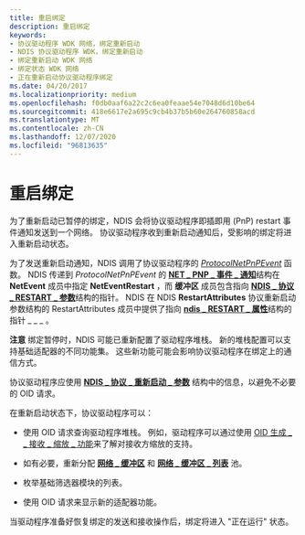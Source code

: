 ```yaml
---
title: 重启绑定
description: 重启绑定
keywords:
- 协议驱动程序 WDK 网络，绑定重新启动
- NDIS 协议驱动程序 WDK，绑定重新启动
- 绑定重新启动 WDK 网络
- 绑定状态 WDK 网络
- 正在重新启动协议驱动程序绑定
ms.date: 04/20/2017
ms.localizationpriority: medium
ms.openlocfilehash: f0db0aaf6a22c2c6ea0feaae54e7048d6d10be64
ms.sourcegitcommit: 418e6617e2a695c9cb4b37b5b60e264760858acd
ms.translationtype: MT
ms.contentlocale: zh-CN
ms.lasthandoff: 12/07/2020
ms.locfileid: "96813635"
---
```

# <a name="restarting-a-binding"></a>重启绑定





为了重新启动已暂停的绑定，NDIS 会将协议驱动程序即插即用 (PnP) restart 事件通知发送到一个网络。 协议驱动程序收到重新启动通知后，受影响的绑定将进入重新启动状态。

为了发送重新启动通知，NDIS 调用了协议驱动程序的 [*ProtocolNetPnPEvent*](/windows-hardware/drivers/ddi/ndis/nc-ndis-protocol_net_pnp_event) 函数。 NDIS 传递到 *ProtocolNetPnPEvent* 的 [**NET \_ PNP \_ 事件 \_ 通知**](/windows-hardware/drivers/ddi/ndis/ns-ndis-_net_pnp_event_notification)结构在 **NetEvent** 成员中指定 **NetEventRestart** ，而 **缓冲区** 成员包含指向 [**NDIS \_ 协议 \_ RESTART \_ 参数**](/windows-hardware/drivers/ddi/ndis/ns-ndis-_ndis_protocol_restart_parameters)结构的指针。 NDIS 在 NDIS **RestartAttributes** 协议重新启动参数结构的 RestartAttributes 成员中提供了指向 [**ndis \_ RESTART \_ 属性**](/windows-hardware/drivers/ddi/ndis/ns-ndis-_ndis_restart_attributes)结构的指针 \_ \_ \_ 。

**注意**  绑定暂停时，NDIS 可能已重新配置了驱动程序堆栈。 新的堆栈配置可以支持基础适配器的不同功能集。 这些新功能可能会影响协议驱动程序在绑定上的通信方式。

 

协议驱动程序应使用 [**NDIS \_ 协议 \_ 重新启动 \_ 参数**](/windows-hardware/drivers/ddi/ndis/ns-ndis-_ndis_protocol_restart_parameters) 结构中的信息，以避免不必要的 OID 请求。

在重新启动状态下，协议驱动程序可以：

-   使用 OID 请求查询驱动程序堆栈。 例如，驱动程序可以通过使用 [OID 生成 \_ \_ 接收 \_ 缩放 \_ 功能](./oid-gen-receive-scale-capabilities.md)来了解对接收方缩放的支持。

-   如有必要，重新分配 [**网络 \_ 缓冲区**](/windows-hardware/drivers/ddi/ndis/ns-ndis-_net_buffer) 和 [**网络 \_ 缓冲区 \_ 列表**](/windows-hardware/drivers/ddi/ndis/ns-ndis-_net_buffer_list) 池。

-   枚举基础筛选器模块的列表。

-   使用 OID 请求来显示新的适配器功能。

当驱动程序准备好恢复绑定的发送和接收操作后，绑定将进入 "正在运行" 状态。

 

